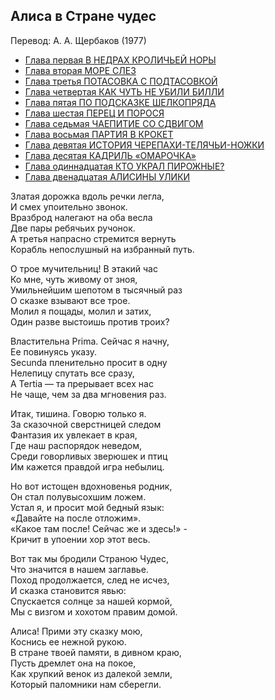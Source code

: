 ## Алиса в Стране чудес

Перевод: А. А. Щербаков (1977)

- [Глава первая В НЕДРАХ КРОЛИЧЬЕЙ НОРЫ](E:\GITHUB\pro.alice.smartbook.pro\books\Alice\TRANSL\index.html#%D0%93%D0%BB%D0%B0%D0%B2%D0%B0%20%D0%BF%D0%B5%D1%80%D0%B2%D0%B0%D1%8F%20%D0%92%20%D0%9D%D0%95%D0%94%D0%A0%D0%90%D0%A5%20%D0%9A%D0%A0%D0%9E%D0%9B%D0%98%D0%A7%D0%AC%D0%95%D0%99%20%D0%9D%D0%9E%D0%A0%D0%AB)
- [Глава вторая МОРЕ СЛЕЗ](E:\GITHUB\pro.alice.smartbook.pro\books\Alice\TRANSL\index.html#%D0%93%D0%BB%D0%B0%D0%B2%D0%B0%20%D0%B2%D1%82%D0%BE%D1%80%D0%B0%D1%8F%20%D0%9C%D0%9E%D0%A0%D0%95%20%D0%A1%D0%9B%D0%95%D0%97)
- [Глава третья ПОТАСОВКА С ПОДТАСОВКОЙ](E:\GITHUB\pro.alice.smartbook.pro\books\Alice\TRANSL\index.html#%D0%93%D0%BB%D0%B0%D0%B2%D0%B0%20%D1%82%D1%80%D0%B5%D1%82%D1%8C%D1%8F%20%D0%9F%D0%9E%D0%A2%D0%90%D0%A1%D0%9E%D0%92%D0%9A%D0%90%20%D0%A1%20%D0%9F%D0%9E%D0%94%D0%A2%D0%90%D0%A1%D0%9E%D0%92%D0%9A%D0%9E%D0%99)
- [Глава четвертая КАК ЧУТЬ НЕ УБИЛИ БИЛЛИ](E:\GITHUB\pro.alice.smartbook.pro\books\Alice\TRANSL\index.html#%D0%93%D0%BB%D0%B0%D0%B2%D0%B0%20%D1%87%D0%B5%D1%82%D0%B2%D0%B5%D1%80%D1%82%D0%B0%D1%8F%20%D0%9A%D0%90%D0%9A%20%D0%A7%D0%A3%D0%A2%D0%AC%20%D0%9D%D0%95%20%D0%A3%D0%91%D0%98%D0%9B%D0%98%20%D0%91%D0%98%D0%9B%D0%9B%D0%98)
- [Глава пятая ПО ПОДСКАЗКЕ ШЕЛКОПРЯДА](E:\GITHUB\pro.alice.smartbook.pro\books\Alice\TRANSL\index.html#%D0%93%D0%BB%D0%B0%D0%B2%D0%B0%20%D0%BF%D1%8F%D1%82%D0%B0%D1%8F%20%D0%9F%D0%9E%20%D0%9F%D0%9E%D0%94%D0%A1%D0%9A%D0%90%D0%97%D0%9A%D0%95%20%D0%A8%D0%95%D0%9B%D0%9A%D0%9E%D0%9F%D0%A0%D0%AF%D0%94%D0%90)
- [Глава шестая ПЕРЕЦ И ПОРОСЯ](E:\GITHUB\pro.alice.smartbook.pro\books\Alice\TRANSL\index.html#%D0%93%D0%BB%D0%B0%D0%B2%D0%B0%20%D1%88%D0%B5%D1%81%D1%82%D0%B0%D1%8F%20%D0%9F%D0%95%D0%A0%D0%95%D0%A6%20%D0%98%20%D0%9F%D0%9E%D0%A0%D0%9E%D0%A1%D0%AF)
- [Глава седьмая ЧАЕПИТИЕ СО СДВИГОМ](E:\GITHUB\pro.alice.smartbook.pro\books\Alice\TRANSL\index.html#%D0%93%D0%BB%D0%B0%D0%B2%D0%B0%20%D1%81%D0%B5%D0%B4%D1%8C%D0%BC%D0%B0%D1%8F%20%D0%A7%D0%90%D0%95%D0%9F%D0%98%D0%A2%D0%98%D0%95%20%D0%A1%D0%9E%20%D0%A1%D0%94%D0%92%D0%98%D0%93%D0%9E%D0%9C)
- [Глава восьмая ПАРТИЯ В КРОКЕТ](E:\GITHUB\pro.alice.smartbook.pro\books\Alice\TRANSL\index.html#%D0%93%D0%BB%D0%B0%D0%B2%D0%B0%20%D0%B2%D0%BE%D1%81%D1%8C%D0%BC%D0%B0%D1%8F%20%D0%9F%D0%90%D0%A0%D0%A2%D0%98%D0%AF%20%D0%92%20%D0%9A%D0%A0%D0%9E%D0%9A%D0%95%D0%A2)
- [Глава девятая ИСТОРИЯ ЧЕРЕПАХИ-ТЕЛЯЧЬИ-НОЖКИ](E:\GITHUB\pro.alice.smartbook.pro\books\Alice\TRANSL\index.html#%D0%93%D0%BB%D0%B0%D0%B2%D0%B0%20%D0%B4%D0%B5%D0%B2%D1%8F%D1%82%D0%B0%D1%8F%20%D0%98%D0%A1%D0%A2%D0%9E%D0%A0%D0%98%D0%AF%20%D0%A7%D0%95%D0%A0%D0%95%D0%9F%D0%90%D0%A5%D0%98-%D0%A2%D0%95%D0%9B%D0%AF%D0%A7%D0%AC%D0%98-%D0%9D%D0%9E%D0%96%D0%9A%D0%98)
- [Глава десятая КАДРИЛЬ «ОМАРОЧКА»](E:\GITHUB\pro.alice.smartbook.pro\books\Alice\TRANSL\index.html#%D0%93%D0%BB%D0%B0%D0%B2%D0%B0%20%D0%B4%D0%B5%D1%81%D1%8F%D1%82%D0%B0%D1%8F%20%D0%9A%D0%90%D0%94%D0%A0%D0%98%D0%9B%D0%AC%20%C2%AB%D0%9E%D0%9C%D0%90%D0%A0%D0%9E%D0%A7%D0%9A%D0%90%C2%BB)
- [Глава одиннадцатая КТО УКРАЛ ПИРОЖНЫЕ?](E:\GITHUB\pro.alice.smartbook.pro\books\Alice\TRANSL\index.html#%D0%93%D0%BB%D0%B0%D0%B2%D0%B0%20%D0%BE%D0%B4%D0%B8%D0%BD%D0%BD%D0%B0%D0%B4%D1%86%D0%B0%D1%82%D0%B0%D1%8F%20%D0%9A%D0%A2%D0%9E%20%D0%A3%D0%9A%D0%A0%D0%90%D0%9B%20%D0%9F%D0%98%D0%A0%D0%9E%D0%96%D0%9D%D0%AB%D0%95?)
- [Глава двенадцатая АЛИСИНЫ УЛИКИ](E:\GITHUB\pro.alice.smartbook.pro\books\Alice\TRANSL\index.html#%D0%93%D0%BB%D0%B0%D0%B2%D0%B0%20%D0%B4%D0%B2%D0%B5%D0%BD%D0%B0%D0%B4%D1%86%D0%B0%D1%82%D0%B0%D1%8F%20%D0%90%D0%9B%D0%98%D0%A1%D0%98%D0%9D%D0%AB%20%D0%A3%D0%9B%D0%98%D0%9A%D0%98)

Златая дорожка вдоль речки легла,  
И смех упоительно звонок.  
Вразброд налегают на оба весла  
Две пары ребячьих ручонок.  
А третья напрасно стремится вернуть  
Корабль непослушный на избранный путь.

О трое мучительниц! В этакий час  
Ко мне, чуть живому от зноя,  
Умильнейшим шепотом в тысячный раз  
О сказке взывают все трое.  
Молил я пощады, молил и затих,  
Один разве выстоишь против троих?

Властительна Prima. Сейчас я начну,  
Ее повинуясь указу.  
Secunda пленительно просит в одну  
Нелепицу спутать все сразу,  
А Tertia — та прерывает всех нас  
Не чаще, чем за два мгновения раз.

Итак, тишина. Говорю только я.  
За сказочной сверстницей следом  
Фантазия их увлекает в края,  
Где наш распорядок неведом,  
Среди говорливых зверюшек и птиц  
Им кажется правдой игра небылиц.

Но вот истощен вдохновенья родник,  
Он стал полувысохшим ложем.  
Устал я, и просит мой бедный язык:  
«Давайте на после отложим».  
«Какое там после! Сейчас же и здесь!» -  
Кричит в упоении хор этот весь.

Вот так мы бродили Страною Чудес,  
Что значится в нашем заглавье.  
Поход продолжается, след не исчез,  
И сказка становится явью:  
Спускается солнце за нашей кормой,  
Мы с визгом и хохотом правим домой.

Алиса! Прими эту сказку мою,  
Коснись ее нежной рукою.  
В стране твоей памяти, в дивном краю,  
Пусть дремлет она на покое,  
Как хрупкий венок из далекой земли,  
Который паломники нам сберегли.